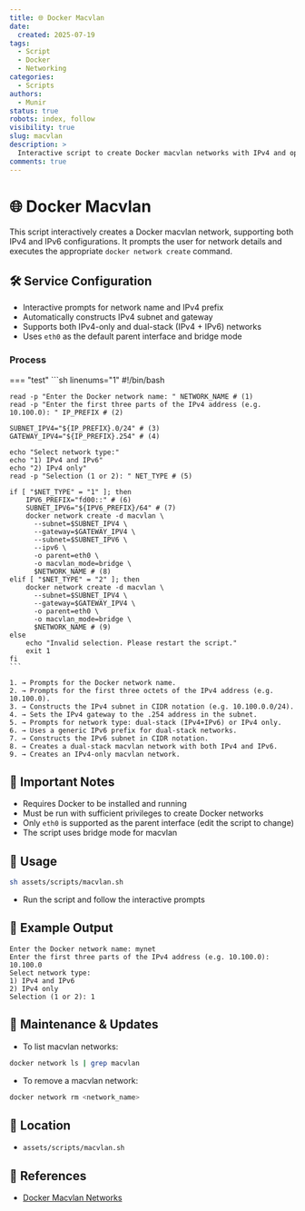 ```yaml
---
title: 🌐 Docker Macvlan
date:
  created: 2025-07-19
tags:
  - Script
  - Docker
  - Networking
categories:
  - Scripts
authors:
  - Munir
status: true
robots: index, follow
visibility: true
slug: macvlan
description: >
  Interactive script to create Docker macvlan networks with IPv4 and optional IPv6 support.
comments: true
---
```


# 🌐 Docker Macvlan

This script interactively creates a Docker macvlan network, supporting both IPv4 and IPv6 configurations. It prompts the user for network details and executes the appropriate `docker network create` command.

<!-- more -->

## 🛠️ Service Configuration

- Interactive prompts for network name and IPv4 prefix
- Automatically constructs IPv4 subnet and gateway
- Supports both IPv4-only and dual-stack (IPv4 + IPv6) networks
- Uses `eth0` as the default parent interface and bridge mode

### Process

=== "test"
    ```sh linenums="1"
    #!/bin/bash

    read -p "Enter the Docker network name: " NETWORK_NAME # (1)
    read -p "Enter the first three parts of the IPv4 address (e.g. 10.100.0): " IP_PREFIX # (2)

    SUBNET_IPV4="${IP_PREFIX}.0/24" # (3)
    GATEWAY_IPV4="${IP_PREFIX}.254" # (4)

    echo "Select network type:"
    echo "1) IPv4 and IPv6"
    echo "2) IPv4 only"
    read -p "Selection (1 or 2): " NET_TYPE # (5)

    if [ "$NET_TYPE" = "1" ]; then
        IPV6_PREFIX="fd00::" # (6)
        SUBNET_IPV6="${IPV6_PREFIX}/64" # (7)
        docker network create -d macvlan \
          --subnet=$SUBNET_IPV4 \
          --gateway=$GATEWAY_IPV4 \
          --subnet=$SUBNET_IPV6 \
          --ipv6 \
          -o parent=eth0 \
          -o macvlan_mode=bridge \
          $NETWORK_NAME # (8)
    elif [ "$NET_TYPE" = "2" ]; then
        docker network create -d macvlan \
          --subnet=$SUBNET_IPV4 \
          --gateway=$GATEWAY_IPV4 \
          -o parent=eth0 \
          -o macvlan_mode=bridge \
          $NETWORK_NAME # (9)
    else
        echo "Invalid selection. Please restart the script."
        exit 1
    fi
    ```

    1. → Prompts for the Docker network name.
    2. → Prompts for the first three octets of the IPv4 address (e.g. 10.100.0).
    3. → Constructs the IPv4 subnet in CIDR notation (e.g. 10.100.0.0/24).
    4. → Sets the IPv4 gateway to the .254 address in the subnet.
    5. → Prompts for network type: dual-stack (IPv4+IPv6) or IPv4 only.
    6. → Uses a generic IPv6 prefix for dual-stack networks.
    7. → Constructs the IPv6 subnet in CIDR notation.
    8. → Creates a dual-stack macvlan network with both IPv4 and IPv6.
    9. → Creates an IPv4-only macvlan network.


## 🔐 Important Notes

- Requires Docker to be installed and running
- Must be run with sufficient privileges to create Docker networks
- Only `eth0` is supported as the parent interface (edit the script to change)
- The script uses bridge mode for macvlan

## 🚀 Usage

```bash
sh assets/scripts/macvlan.sh
```

- Run the script and follow the interactive prompts

## 📝 Example Output

```
Enter the Docker network name: mynet
Enter the first three parts of the IPv4 address (e.g. 10.100.0): 10.100.0
Select network type:
1) IPv4 and IPv6
2) IPv4 only
Selection (1 or 2): 1
```

## 🔄 Maintenance & Updates

- To list macvlan networks:
```bash
docker network ls | grep macvlan
```
- To remove a macvlan network:
```bash
docker network rm <network_name>
```

## 📂 Location

- `assets/scripts/macvlan.sh`

## 🔗 References

- [Docker Macvlan Networks](https://docs.docker.com/network/macvlan/) 
